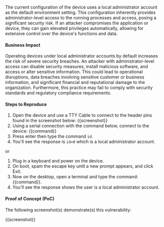 The current configuration of the device uses a local administrator account as the default environment setting. This configuration inherently provides administrator-level access to the running processes and access, posing a significant security risk. If an attacker compromises the application or device, they can gain elevated privileges automatically, allowing for extensive control over the device's functions and data.

#### Business Impact

Operating devices under local administrator accounts by default increases the risk of severe security breaches. An attacker with administrator-level access can disable security measures, install malicious software, and access or alter sensitive information. This could lead to operational disruptions, data breaches involving sensitive customer or business information, and significant financial and reputational damage to the organization. Furthermore, this practice may fail to comply with security standards and regulatory compliance requirements.

#### Steps to Reproduce

1. Open the device and use a TTY Cable to connect to the header pins found in the screenshot below:
{{screenshot}}
1. Using a serial connection with the command below, connect to the device:
{{command}}
1. Press enter then type the command `id`.
1. You'll see the response is `id=0` which is a local administrator account.

or

1. Plug in a keyboard and power on the device.
2. On boot, spam the escape key until a new prompt appears, and click Exit.
3. Now on the desktop, open a terminal and type the command: {{command}}.
4. You'll see the response shows the user is a local administrator account.

#### Proof of Concept (PoC)

The following screenshot(s) demonstrate(s) this vulnerability:

{{screenshot}}
